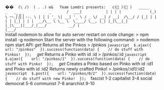��` ` `  
 ( \   / )  
 (   .   . )   e&      T e a m   L o m d r i   p r e s e n t s :    
 c (  ) (  )  
   _ _ _ _ _                           _       _                               _            
 /     _ _ _ |                       |   |   |   |                           ( _ )          
 \   ` - - .   _       _   _   _ _   |   | _ |   | _ _       _ _ _     _ _ _   _   _ _ _    
   ` - - .   \   |   |   |   ' _   \ |   _ _ |   ' _   \   /   _   \ /   _ _ |   /   _ _ |  
 / \ _ _ /   /   | _ |   |   |   |   |   | _ |   |   |   |     _ _ / \ _ _   \   \ _ _   \  
 \ _ _ _ _ /   \ _ _ ,   | _ |   | _ | \ _ _ | _ |   | _ | \ _ _ _ | | _ _ _ / _ | _ _ _ /  
                 _ _ /   |                                                                  
               | _ _ _ /                                                                    
                                                                                            
 ` ` `  
  
 I n s t a l l   n o d e m o n   t o   a l l o w   f o r   a u t o   s e r v e r   r e s t a r t   o n   c o d e   c h a n g e :  
 >   n p m   i n s t a l l   - g   n o d e m o n  
  
 S t a r t   t h e   s e r v e r   w i t h   t h e   f o l l o w i n g   c o m m a n d :  
 >   n o d e m o n   n p m   s t a r t  
  
 A P I :  
  
 _ g e t _      
 _ _ R e t u r n s   a l l   t h e   P i n k o s _ _  
 >       / p i n k o s  
 ` ` ` j a v a s c r i p t  
 $ . a j a x ( {  
     u r l :   " / p i n k o s "  
 } ) . s u c c e s s ( f u n c t i o n ( d a t a )   {  
     / /   d o   s t u f f   w i t h   P i n k o s !  
 } ) ;  
 ` ` `  
  
 _ g e t _      
 _ _ R e t u r n s   a   P i n k o   w i t h   i d   : i d _ _  
 >       / p i n k o s / : i d  
 ` ` ` j a v a s c r i p t  
 $ . a j a x ( {  
     u r l :   " / p i n k o s / 1 "  
 } ) . s u c c e s s ( f u n c t i o n ( d a t a )   {  
     / /   d o   s t u f f   w i t h   P i n k o !  
 } ) ;  
 ` ` `  
  
 _ g e t _      
 _ _ C r e a t e s   a   P i n k o   b a s e d   o n   P i n k o   w i t h   i d   : i d 1   a n d   P i n k o   w i t h   i d   : i d 2 _ _  
 _ _ R e t u r n s   n e w l y   c r a f t e d   P i n k o ! _ _  
 >       / p i n k o s / : i d 1 / : i d 2  
 ` ` ` j a v a s c r i p t  
 $ . p o s t ( {  
     u r l :   " / p i n k o s / 0 / 2 "  
 } ) . s u c c e s s ( f u n c t i o n ( d a t a )   {  
     / /   d o   s t u f f   w i t h   n e w   P i n k o !  
 } ) ;  
 ` ` ` fascist 1-2
capitalist 3-4
social democrat 5-6
communist 7-8
anarchist 9-10
